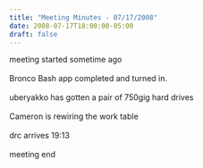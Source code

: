 ```yaml
---
title: "Meeting Minutes - 07/17/2008"
date: 2008-07-17T18:00:00-05:00
draft: false
---
```


meeting started sometime ago<br />
<br />
Bronco Bash app completed and turned in.<br />
<br />
uberyakko has gotten a pair of 750gig hard drives<br />
<br />
Cameron is rewiring the work table<br />
<br />
drc arrives 19:13<br />
<br />
meeting end